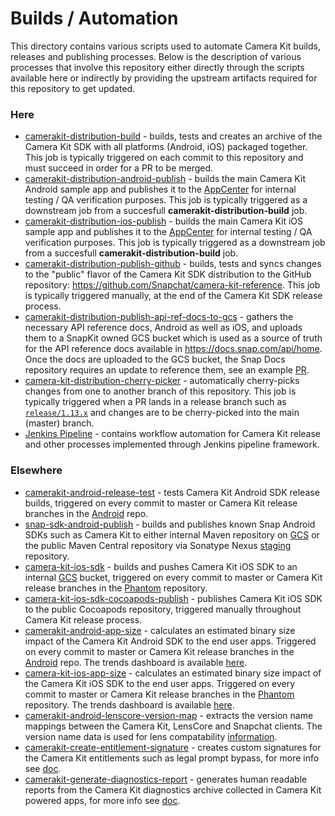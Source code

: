 # Builds / Automation

This directory contains various scripts used to automate Camera Kit builds, releases and publishing processes. Below is the description of various processes that involve this repository either directly through the scripts available here or indirectly by providing the upstream artifacts required for this repository to get updated.

### Here

- [camerakit-distribution-build](https://snapengine-builder.sc-corp.net/jenkins/job/camerakit-distribution-build) - builds, tests and creates an archive of the Camera Kit SDK with all platforms (Android, iOS) packaged together. This job is typically triggered on each commit to this repository and must succeed in order for a PR to be merged. 
- [camerakit-distribution-android-publish](https://snapengine-builder.sc-corp.net/jenkins/job/camerakit-distribution-android-publish) - builds the main Camera Kit Android sample app and publishes it to the [AppCenter](https://appcenter.ms/orgs/app-2q6u/apps/CameraKit-Sample-Partner) for internal testing / QA verification purposes. This job is typically triggered as a downstream job from a succesfull **camerakit-distribution-build** job.   
- [camerakit-distribution-ios-publish](https://snapengine-builder.sc-corp.net/jenkins/job/camerakit-distribution-ios-publish) -  builds the main Camera Kit iOS sample app and publishes it to the [AppCenter](https://appcenter.ms/orgs/app-2q6u/apps/CameraKit-Sample-Partner-iOS) for internal testing / QA verification purposes. This job is typically triggered as a downstream job from a succesfull **camerakit-distribution-build** job.
- [camerakit-distribution-publish-github](https://snapengine-builder.sc-corp.net/jenkins/job/camerakit-distribution-publish-github) - builds, tests and syncs changes to the "public" flavor of the Camera Kit SDK distribution to the GitHub repository: https://github.com/Snapchat/camera-kit-reference. This job is typically triggered manually, at the end of the Camera Kit SDK release process.
- [camerakit-distribution-publish-api-ref-docs-to-gcs](https://snapengine-builder.sc-corp.net/jenkins/job/camerakit-distribution-publish-api-ref-docs-to-gcs/) - gathers the necessary API reference docs, Android as well as iOS, and uploads them to a SnapKit owned GCS bucket which is used as a source of truth for the API reference docs available in https://docs.snap.com/api/home. Once the docs are uploaded to the GCS bucket, the Snap Docs repository requires an update to reference them, see an example [PR](https://github.sc-corp.net/Snapchat/snap-docs/pull/440).
- [camera-kit-distribution-cherry-picker](https://snapengine-builder.sc-corp.net/jenkins/job/camera-kit-distribution-cherry-picker) - automatically cherry-picks changes from one to another branch of this repository. This job is typically triggered when a PR lands in a release branch such as [`release/1.13.x`](https://github.sc-corp.net/Snapchat/camera-kit-distribution/tree/release/1.13.x) and changes are to be cherry-picked into the main (master) branch.
- [Jenkins Pipeline](./jenkins-pipeline/README.md) - contains workflow automation for Camera Kit release and other processes implemented through Jenkins pipeline framework.

### Elsewhere

- [camerakit-android-release-test](https://snapengine-builder.sc-corp.net/jenkins/job/camerakit-android-release-test) - tests Camera Kit Android SDK release builds, triggered on every commit to master or Camera Kit release branches in the [Android](https://github.sc-corp.net/Snapchat/android) repo.
- [snap-sdk-android-publish](https://snapengine-builder.sc-corp.net/jenkins/job/snap-sdk-android-publish) - builds and publishes known Snap Android SDKs such as Camera Kit to either internal Maven repository on [GCS](https://console.cloud.google.com/storage/browser/snapengine-maven-publish/releases?project=snapchat-build-artifacts) or the public Maven Central repository via Sonatype Nexus [staging](https://oss.sonatype.org) repository.
- [camera-kit-ios-sdk](https://snapengine-builder.sc-corp.net/jenkins/job/camera-kit-ios-sdk) - builds and pushes Camera Kit iOS SDK to an internal [GCS](https://console.cloud.google.com/storage/browser/snapengine-maven-publish/camera-kit-ios/releases) bucket, triggered on every commit to master or Camera Kit release branches in the [Phantom](https://github.sc-corp.net/Snapchat/phantom) repository.
- [camera-kit-ios-sdk-cocoapods-publish](https://snapengine-builder.sc-corp.net/jenkins/job/camera-kit-ios-sdk-cocoapods-publish) - publishes Camera Kit iOS SDK to the public Cocoapods repository, triggered manually throughout Camera Kit release process.
- [camerakit-android-app-size](https://snapengine-builder.sc-corp.net/jenkins/job/camerakit-android-app-size) - calculates an estimated binary size impact of the Camera Kit Android SDK to the end user apps. Triggered on every commit to master or Camera Kit release branches in the [Android](https://github.sc-corp.net/Snapchat/android) repo. The trends dashboard is available [here](https://lk.sc-corp.net/dashboards-next/5287?Commit+Branch=master&App+Platform=android&App+Name=camerakit&Target+Dates=2+week&Variant=release).
- [camera-kit-ios-app-size](https://snapengine-builder.sc-corp.net/jenkins/job/camera-kit-ios-app-size)  - calculates an estimated binary size impact of the Camera Kit iOS SDK to the end user apps. Triggered on every commit to master or Camera Kit release branches in the [Phantom](https://github.sc-corp.net/Snapchat/phantom) repository. The trends dashboard is available [here](https://lk.sc-corp.net/dashboards-next/5287?Commit+Branch=master&App+Platform=ios&App+Name=camerakit&Target+Dates=2+week&Variant=release).
- [camerakit-android-lenscore-version-map](https://snapengine-builder.sc-corp.net/jenkins/job/camerakit-android-lenscore-version-map) - extracts the version name mappings between the Camera Kit, LensCore and Snapchat clients. The version name data is used for lens compatability [information](https://wiki.sc-corp.net/display/CP/Lenscore%2C+Lens+Studio+and+CameraKit+SDK+version+mapping).
- [camerakit-create-entitlement-signature](https://snapengine-builder.sc-corp.net/jenkins/job/camerakit-create-entitlement-signature) - creates custom signatures for the Camera Kit entitlements such as legal prompt bypass, for more info see [doc](https://docs.google.com/document/d/1hHUhZNxbZFIt8BPUIWCO4avslsciH2IrldtBCFVQank).
- [camerakit-generate-diagnostics-report](https://snapengine-builder.sc-corp.net/jenkins/job/camerakit-generate-diagnostics-report) - generates human readable reports from the Camera Kit diagnostics archive collected in Camera Kit powered apps, for more info see [doc](https://docs.google.com/document/d/1db3kqwpMzLMDqm4ZSD6iTCumCuAi40fVfbF3b4Jhk3M).
